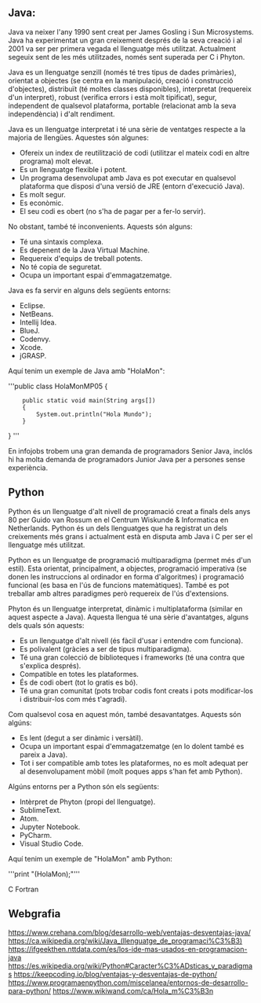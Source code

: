 ## Java:

Java va neixer l'any 1990 sent creat per James Gosling i Sun Microsystems. Java ha experimentat un gran creixement després de la seva creació i al 2001
va ser per primera vegada el llenguatge més utilitzat. Actualment segeuix sent de les més utilitzades, només sent superada per C i Phyton.

Java es un llenguatge senzill (només té tres tipus de dades primàries), orientat a objectes (se centra en la manipulació, creació i construcció
d'objectes), distribuït (té moltes classes disponibles), interpretat (requereix d'un interpret), robust (verifica errors i està molt tipificat), segur,
independent de qualsevol plataforma, portable (relacionat amb la seva independència) i d'alt rendiment.

Java es un llenguatge interpretat i té una sèrie de ventatges respecte a la majoria de llengües. Aquestes són algunes:

- Ofereix un index de reutilització de codi (utilitzar el mateix codi en altre programa) molt elevat.
- Es un llenguatge flexible i potent.
- Un programa desenvolupat amb Java es pot executar en qualsevol plataforma que disposi d'una versió de JRE (entorn d'execució Java).
- Es molt segur.
- Es econòmic.
- El seu codi es obert (no s'ha de pagar per a fer-lo servir).

No obstant, també té inconvenients. Aquests són alguns:

- Té una sintaxis complexa.
- Es depenent de la Java Virtual Machine.
- Requereix d'equips de treball potents.
- No té copia de seguretat.
- Ocupa un important espai d'emmagatzematge.

Java es fa servir en alguns dels següents entorns:

- Eclipse.
- NetBeans.
- Intellij Idea.
- BlueJ.
- Codenvy.
- Xcode.
- jGRASP.

Aquí tenim un exemple de Java amb "HolaMon":

'''public class HolaMonMP05 {

        public static void main(String args[])
        {
            System.out.println("Hola Mundo");
        }
}
'''

En infojobs trobem una gran demanda de programadors Senior Java, inclós hi ha molta demanda de programadors Junior Java per a persones sense experiència.
## Python

Python és un llenguatge d'alt nivell de programació creat a finals dels anys 80 per Guido van Rossum en el Centrum Wiskunde & Informatica en Netherlands. Python és un dels llenguatges que ha registrat un dels creixements més grans i actualment està en disputa amb Java i C per ser el llenguatge més utilitzat.

Python es un llenguatge de programació multiparadigma (permet més d'un estil). Esta orientat, principalment, a objectes, programació imperativa (se donen les instruccions al ordinador en forma d'algoritmes) i programació funcional (es basa en l'ús de funcions matemàtiques). També es pot treballar amb altres paradigmes però requereix de l'ús d'extensions. 

Phyton és un llenguatge interpretat, dinàmic i multiplataforma (similar en aquest aspecte a Java). Aquesta llengua té una sèrie d'avantatges, alguns dels quals són aquests:

- Es un llenguatge d'alt nivell (és fàcil d'usar i entendre com funciona).
- Es polivalent (gràcies a ser de tipus multiparadigma).
- Té una gran colecció de biblioteques i frameworks (té una contra que s'explica després).
- Compatible en totes les plataformes.
- És de codi obert (tot lo gratis es bó).
- Té una gran comunitat (pots trobar codis font creats i pots modificar-los i distribuir-los com més t'agradi).

Com qualsevol cosa en aquest món, també desavantatges. Aquests són algúns:

- Es lent (degut a ser dinàmic i versàtil).
- Ocupa un important espai d'emmagatzematge (en lo dolent també es pareix a Java).
- Tot i ser compatible amb totes les plataformes, no es molt adequat per al desenvolupament mòbil (molt poques apps s'han fet amb Python).

Algúns entorns per a Python són els següents:

- Intèrpret de Phyton (propi del llenguatge).
- SublimeText.
- Atom.
- Jupyter Notebook.
- PyCharm.
- Visual Studio Code.

Aquí tenim un exemple de "HolaMon" amb Python:

'''print "(HolaMon);"'''

C
Fortran

## Webgrafia
https://www.crehana.com/blog/desarrollo-web/ventajas-desventajas-java/
https://ca.wikipedia.org/wiki/Java_(llenguatge_de_programaci%C3%B3)
https://ifgeekthen.nttdata.com/es/los-ide-mas-usados-en-programacion-java
https://es.wikipedia.org/wiki/Python#Caracter%C3%ADsticas_y_paradigmas
https://keepcoding.io/blog/ventajas-y-desventajas-de-python/
https://www.programaenpython.com/miscelanea/entornos-de-desarrollo-para-python/
https://www.wikiwand.com/ca/Hola_m%C3%B3n
